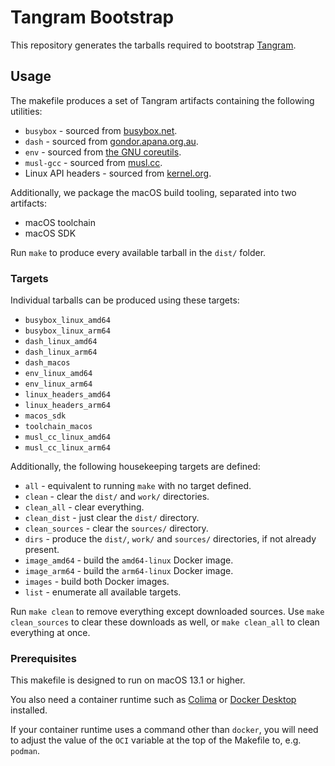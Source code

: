 # Tangram Bootstrap

This repository generates the tarballs required to bootstrap [Tangram](https://www.tangram.dev).

## Usage

The makefile produces a set of Tangram artifacts containing the following utilities:

- `busybox` - sourced from [busybox.net](https://busybox.net/).
- `dash` - sourced from [gondor.apana.org.au](http://gondor.apana.org.au/~herbert/dash/).
- `env` - sourced from [the GNU coreutils](https://www.gnu.org/software/coreutils/).
- `musl-gcc` - sourced from [musl.cc](https://musl.cc).
- Linux API headers - sourced from [kernel.org](https://www.kernel.org).

Additionally, we package the macOS build tooling, separated into two artifacts:

- macOS toolchain
- macOS SDK

Run `make` to produce every available tarball in the `dist/` folder.

### Targets

Individual tarballs can be produced using these targets:

- `busybox_linux_amd64`
- `busybox_linux_arm64`
- `dash_linux_amd64`
- `dash_linux_arm64`
- `dash_macos`
- `env_linux_amd64`
- `env_linux_arm64`
- `linux_headers_amd64`
- `linux_headers_arm64`
- `macos_sdk`
- `toolchain_macos`
- `musl_cc_linux_amd64`
- `musl_cc_linux_arm64`

Additionally, the following housekeeping targets are defined:

- `all` - equivalent to running `make` with no target defined.
- `clean` - clear the `dist/` and `work/` directories.
- `clean_all` - clear everything.
- `clean_dist` - just clear the `dist/` directory.
- `clean_sources` - clear the `sources/` directory.
- `dirs` - produce the `dist/`, `work/` and `sources/` directories, if not already present.
- `image_amd64` - build the `amd64-linux` Docker image.
- `image_arm64` - build the `arm64-linux` Docker image.
- `images` - build both Docker images.
- `list` - enumerate all available targets.

Run `make clean` to remove everything except downloaded sources. Use `make clean_sources` to clear these downloads as well, or `make clean_all` to clean everything at once.

### Prerequisites

This makefile is designed to run on macOS 13.1 or higher.

You also need a container runtime such as [Colima](https://github.com/abiosoft/colima) or [Docker Desktop](https://www.docker.com/products/docker-desktop/) installed.

If your container runtime uses a command other than `docker`, you will need to adjust the value of the `OCI` variable at the top of the Makefile to, e.g. `podman`.
